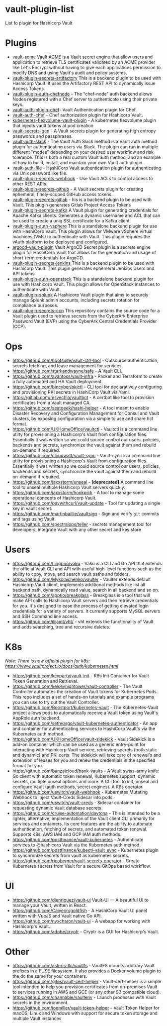 # vault-plugin-list
List fo plugin for Hashicorp Vault


# Plugins
- [vault-acme](https://github.com/remilapeyre/vault-acme) Vault ACME is a Vault secret engine that allow users and application to retrieve TLS certificates validated by an ACME provider like Let's Encrypt without having to give each applications permission to modify DNS and using Vault's audit and policy systems.
- [vault-plugin-secrets-artifactory](https://github.com/jsok/vault-plugin-secrets-artifactory) This is a backend plugin to be used with Hashicorp Vault. It uses the Artifactory REST API to dynamically issue Access Tokens.
- [vault-plugin-auth-chefnode](https://github.com/nhuff/vault-plugin-auth-chefnode) - The "chef-node" auth backend allows Nodes registered with a Chef server to authenticate using their private keys.
- [vault-auth-plugin-chef](https://github.com/criteo/vault-auth-plugin-chef)- Vault Authentication plugin for Chef.
- [vault-auth-chef](https://github.com/svagner/vault-auth-chef) - Chef authorization plugin for Hashicorp Vault.
- [kubernetes-flexvolume-vault-plugin](https://github.com/fcantournet/kubernetes-flexvolume-vault-plugin) - A kubernetes flexvolume plugin that injects vault tokens at pod creation
- [vault-secrets-gen](https://github.com/sethvargo/vault-secrets-gen) - A Vault secrets plugin for generating high entropy passwords and passphrases.
- [vault-auth-slack](https://github.com/sethvargo/vault-auth-slack) - The Vault Auth Slack method is a Vault auth method plugin for authenticating users via Slack. The plugin can run in multiple different "modes" depending on your desired user workflow and risk tolerance. This is both a real custom Vault auth method, and an example of how to build, install, and maintain your own Vault auth plugin.
- [vault-auth-file](https://github.com/gites/vault-auth-file) - HashiCorp Vault authentication plugin for authenticating via Unix password like file.
- [vault-plugin-secrets-webhook](https://github.com/idcmp/vault-plugin-secrets-webhook) - Use Vault ACLs to control access to other REST APIs.
- [vault-plugin-secrets-github](https://github.com/martinbaillie/vault-plugin-secrets-github) - A Vault secrets plugin for creating ephemeral, finely-scoped GitHub access tokens.
- [vault-plugin-secrets-gitlab](https://github.com/splunk/vault-plugin-secrets-gitlab) - his is a backend plugin to be used with Vault. This plugin generates Gitlab Project Access Tokens
- [vault-plugin-secrets-kafka](https://github.com/Mongey/vault-plugin-secrets-kafka) A Vault plugin for generating credentials for Apache Kafka clients. Generates a dynamic username and ACL that can be used to create a uniq SSL certificate for a Kafka client.
- [vault-plugin-auth-vsphere](https://github.com/martezr/vault-plugin-auth-vsphere) This is a standalone backend plugin for use with HashiCorp Vault. This plugin allows for VMware vSphere virtual machines (VMs) to authenticate with Vault. This plugin requires the vAuth platform to be deployed and configured.
- [argocd-vault-plugin](https://github.com/legalzoom/argocd-vault-plugin) Vault ArgoCD Secret plugin is a secrets engine plugin for HashiCorp Vault that allows for the generation and usage of short-term credentials for ArgoCD.
- [vault-plugin-secrets-jenkins](https://github.com/circa10a/vault-plugin-secrets-jenkins) This is a backend plugin to be used with Hashicorp Vault. This plugin generates ephemeral Jenkins Users and API tokens.
- [vault-plugin-auth-openstack](https://github.com/summerwind/vault-plugin-auth-openstack) This is a standalone backend plugin for use with Hashicorp Vault. This plugin allows for OpenStack instances to authenticate with Vault.
- [vault-plugin-splunk](https://github.com/splunk/vault-plugin-splunk) A Hashicorp Vault plugin that aims to securely manage Splunk admin accounts, including secrets rotation for compliance purposes.
- [vault-plugin-secrets-ccp](https://github.com/LiviusNL/vault-plugin-secrets-ccp) This repository contains the source code for a Vault plugin used to retrieve secrets from the CyberArk Enterprise Password Vault (EVP) using the CyberArk Central Credentials Provider (CCP).



# Ops
- https://github.com/hootsuite/vault-ctrl-tool - Outsource authentication, secrets fetching, and lease management for services.
- https://github.com/starkandwayne/safe - A Vault CLI.
- https://github.com/avantoss/vault-infra -  Packer and Terraform to create a fully automated and HA Vault deployment.
- https://github.com/bincyber/pkictl - CLI tool for declaratively configuring and provisioning PKI secrets in HashiCorp Vault via Yaml.
- https://gitlab.com/msvechla/vaultbot - A certbot like tool to provision certificates from a Vault managed CA.
- https://github.com/seatgeek/hashi-helper - A tool meant to enable Disaster Recovery and Configuration Management for Consul and Vault clusters, by exposing configuration via a simple to use and share hcl format.
- https://github.com/UKHomeOffice/vaultctl - Vaultctl is a command line utilty for provisioning a Hashicorp's Vault from configuration files. Essentially it was written so we could source control our users, policies, backends and secrets, synchronize the vault against them and rebuild on-demand if required.
- https://github.com/cloudwatt/vault-sync - Vault-sync is a command line utilty for provisioning a Hashicorp's Vault from configuration files. Essentially it was written so we could source control our users, policies, backends and secrets, synchronize the vault against them and rebuild on-demand if required.
- https://github.com/jaxxstorm/unseal - **[deprecated]** A command line tool to unseal multiple Hashicorp Vault servers quickly.
- https://github.com/jaxxstorm/hookpick - A tool to manage some operational concepts of Hashicorp Vault.
- https://github.com/paywithcurl/vault-update - Tool for updating a single key in vaullt secret.
- https://github.com/martinbaillie/vaultsign - Sign and verify `git` commits and tags using Vault.
- https://github.com/spectralops/teller - secrets management tool for developers, integrate Vault with any other secret and key store

# Users
- https://github.com/Lingrino/vaku - Vaku is a CLI and Go API that extends the official Vault CLI and API with useful high-level functions such as the ability to copy, move, and search vault paths and folders.
- https://github.com/Mykolaichenko/vaulter - Vaulter extends default Hashicorp Vault client, implements additional methods like list all backend path, dynamically read value, search in all backend and so on.
- https://github.com/apptio/breakglass - Breakglass is a tool that will make API calls to Hashicorp Vault servers and then retrieve credentials for you. It's designed to ease the process of getting elevated login credentials for a variety of servers. It currently supports MySQL servers and SSH Command line access.
- https://github.com/ilijamt/vht/ - vht extends the functionality of Vault and adds searching, tree and recursive deletes.

# K8s
*Note: There is now official plugin for k8s: https://www.vaultproject.io/docs/auth/kubernetes.html*
- https://github.com/keyparty/vault-init - K8s Init Container for Vault Token Generation and Retrieval.
- https://github.com/kelseyhightower/vault-controller - The Vault Controller automates the creation of Vault tokens for Kubernetes Pods. This repo includes a set of hands-on tutorials and example programs you can use to try out the Vault Controller.
- https://github.com/Boostport/kubernetes-vault - The Kubernetes-Vault project allows pods to automatically receive a Vault token using Vault's AppRole auth backend.
- https://github.com/sethvargo/vault-kubernetes-authenticator - An app and container for authenticating services to HashiCorp Vault's via the Kubernetes auth method.
- https://github.com/UKHomeOffice/vault-sidekick - Vault Sidekick is a add-on container which can be used as a generic entry-point for interacting with Hashicorp Vault service, retrieving secrets (both static and dynamic) and PKI certs. The sidekick will take care of renewal's and extension of leases for you and renew the credentials in the specified format for you.
- https://github.com/banzaicloud/bank-vaults - A Vault swiss-army knife: Go client with automatic token renewal, Kubernetes support, dynamic secrets, multiple unseal options and more. A CLI tool to init, unseal and configure Vault (auth methods, secret engines). A K8s operator. 
- https://github.com/uswitch/vault-webhook - Kubernetes Mutating Webhook to inject Vault-Creds Sidecar into pods.
- https://github.com/uswitch/vault-creds - Sidecar container for requesting dynamic Vault database secrets.
- https://github.com/cruise-automation/daytona - This is intended to be a lighter, alternative, implementation of the Vault client CLI primarily for services and containers. Its core features are the ability to automate authentication, fetching of secrets, and automated token renewal. Supports K8s, AWS IAM and GCP IAM auth methods.
- https://github.com/postfinance/vault-kubernetes - Authenticate services to @hashicorp Vault via the Kubernetes auth method.
- https://github.com/postfinance/kubectl-vault_sync - Kubernetes plugin to synchronize secrets from vault as kubernetes secrets.
- https://github.com/ricoberger/vault-secrets-operator - Create Kubernetes secrets from Vault for a secure GitOps based workflow.


# UI
- https://github.com/djenriquez/vault-ui Vault-UI — A beautiful UI to manage your Vault, written in React.
- https://github.com/Caiyeon/goldfish - A HashiCorp Vault UI panel written with VueJS and Vault native Go API.
- https://github.com/nyxcharon/vault-ui -  A webapp for working with Hashicorp's Vault.
- https://github.com/adobe/cryptr - Cryptr is a GUI for Hashicorp's Vault.


# Other
- https://github.com/asteris-llc/vaultfs - VaultFS mounts arbitrary Vault prefixes in a FUSE filesystem. It also provides a Docker volume plugin to the do the same for your containers.
- https://github.com/gites/vault-cert-helper - 
Vault-cert-helper is a simple tool intended to help you provision certificates from on-premises Vault to services running in AWS and GCE (or any other S3 compatible cloud).
- https://github.com/channable/vaultenv - Launch processes with Vault secrets in the environment.
- https://github.com/joemiller/vault-token-helper - Vault Token Helper for macOS, Linux and Windows with support for secure token storage and multiple Vault instances
